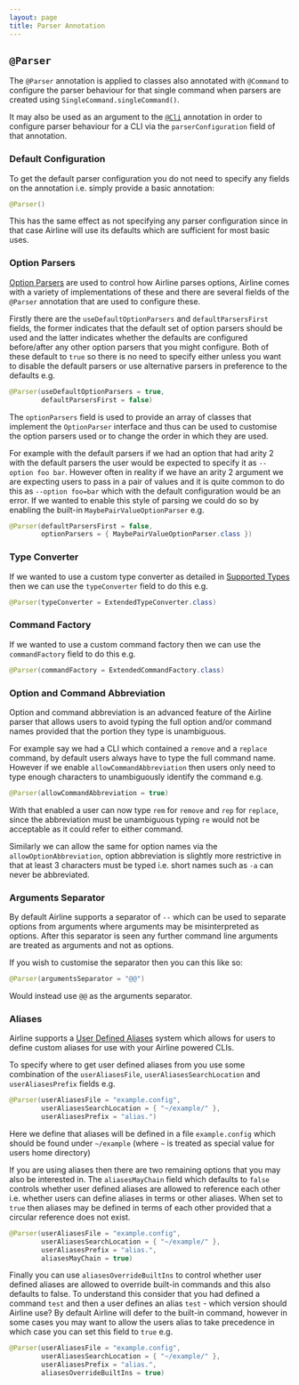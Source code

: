 ```yaml
---
layout: page
title: Parser Annotation
---
```


## `@Parser`

The `@Parser` annotation is applied to classes also annotated with `@Command` to configure the parser behaviour for that single command when parsers are created using `SingleCommand.singleCommand()`.

It may also be used as an argument to the [`@Cli`](cli.html) annotation in order to configure parser behaviour for a CLI via the `parserConfiguration` field of that annotation.

### Default Configuration

To get the default parser configuration you do not need to specify any fields on the annotation i.e. simply provide a basic annotation:

```java
@Parser()
```

This has the same effect as not specifying any parser configuration since in that case Airline will use its defaults which are sufficient for most basic uses.

### Option Parsers

[Option Parsers](../parser/options.html) are used to control how Airline parses options, Airline comes with a variety of implementations of these and there are several fields of the `@Parser` annotation that are used to configure these.

Firstly there are the `useDefaultOptionParsers` and `defaultParsersFirst` fields, the former indicates that the default set of option parsers should be used and the latter indicates whether the defaults are configured before/after any other option parsers that you might configure.  Both of these default to `true` so there is no need to specify either unless you want to disable the default parsers or use alternative parsers in preference to the defaults e.g.

```java
@Parser(useDefaultOptionParsers = true, 
        defaultParsersFirst = false)
```

The `optionParsers` field is used to provide an array of classes that implement the `OptionParser` interface and thus can be used to customise the option parsers used or to change the order in which they are used.

For example with the default parsers if we had an option that had arity 2 with the default parsers the user would be expected to specify it as `--option foo bar`.  However often in reality if we have an arity 2 argument we are expecting users to pass in a pair of values and it is quite common to do this as `--option foo=bar` which with the default configuration would be an error.  If we wanted to enable this style of parsing we could do so by enabling the built-in `MaybePairValueOptionParser` e.g.

```java
@Parser(defaultParsersFirst = false, 
        optionParsers = { MaybePairValueOptionParser.class })
```

### Type Converter

If we wanted to use a custom type converter as detailed in [Supported Types](../practise/types.html) then we can use the `typeConverter` field to do this e.g.

```java
@Parser(typeConverter = ExtendedTypeConverter.class)
```

### Command Factory

If we wanted to use a custom command factory then we can use the `commandFactory` field to do this e.g.

```java
@Parser(commandFactory = ExtendedCommandFactory.class)
```

### Option and Command Abbreviation

Option and command abbreviation is an advanced feature of the Airline parser that allows users to avoid typing the full option and/or command names provided that the portion they type is unambiguous.

For example say we had a CLI which contained a `remove` and a `replace` command, by default users always have to type the full command name.  However if we enable `allowCommandAbbreviation` then users only need to type enough characters to unambiguously identify the command e.g.

```java
@Parser(allowCommandAbbreviation = true)
```

With that enabled a user can now type `rem` for `remove` and `rep` for `replace`, since the abbreviation must be unambiguous typing `re` would not be acceptable as it could refer to either command.

Similarly we can allow the same for option names via the `allowOptionAbbreviation`, option abbreviation is slightly more restrictive in that at least 3 characters must be typed i.e. short names such as `-a` can never be abbreviated.

### Arguments Separator

By default Airline supports a separator of `--` which can be used to separate options from arguments where arguments may be misinterpreted as options.  After this separator is seen any further command line arguments are treated as arguments and not as options.

If you wish to customise the separator then you can this like so:

```java
@Parser(argumentsSeparator = "@@")
```

Would instead use `@@` as the arguments separator.

### Aliases

Airline supports a [User Defined Aliases](../practise/aliases.html) system which allows for users to define custom aliases for use with your Airline powered CLIs.

To specify where to get user defined aliases from you use some combination of the `userAliasesFile`, `userAliasesSearchLocation` and `userAliasesPrefix` fields e.g.

```java
@Parser(userAliasesFile = "example.config",
        userAliasesSearchLocation = { "~/example/" },
        userAliasesPrefix = "alias.")
```

Here we define that aliases will be defined in a file `example.config` which should be found under `~/example` (where `~` is treated as special value for users home directory)

If you are using aliases then there are two remaining options that you may also be interested in.  The `aliasesMayChain` field which defaults to `false` controls whether user defined aliases are allowed to reference each other i.e. whether users can define aliases in terms or other aliases.  When set to `true` then aliases may be defined in terms of each other provided that a circular reference does not exist.

```java
@Parser(userAliasesFile = "example.config",
        userAliasesSearchLocation = { "~/example/" },
        userAliasesPrefix = "alias.",
        aliasesMayChain = true)
```

Finally you can use `aliasesOverrideBuiltIns` to control whether user defined aliases are allowed to override built-in commands and this also defaults to false.  To understand this consider that you had defined a command `test` and then a user defines an alias `test` - which version should Airline use?  By default Airline will defer to the built-in command, however in some cases you may want to allow the users alias to take precedence in which case you can set this field to `true` e.g.

```java
@Parser(userAliasesFile = "example.config",
        userAliasesSearchLocation = { "~/example/" },
        userAliasesPrefix = "alias.",
        aliasesOverrideBuiltIns = true)
```